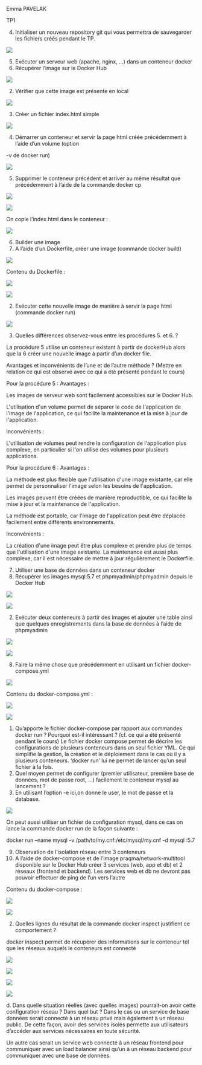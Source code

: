 ﻿Emma PAVELAK 

TP1 

4. Initialiser un nouveau repository git qui vous permettra de sauvegarder les fichiers créés pendant le TP. 

![](Aspose.Words.a1da8cf7-31fa-4a66-8127-533b34d4d098.001.png)

5. Exécuter un serveur web (apache, nginx, …) dans un conteneur docker 
1. Récupérer l’image sur le Docker Hub 

![](Aspose.Words.a1da8cf7-31fa-4a66-8127-533b34d4d098.002.jpeg)

2. Vérifier que cette image est présente en local  

![](Aspose.Words.a1da8cf7-31fa-4a66-8127-533b34d4d098.003.jpeg)

3. Créer un fichier index.html simple 

![](Aspose.Words.a1da8cf7-31fa-4a66-8127-533b34d4d098.004.png)

4. Démarrer un conteneur et servir la page html créée précédemment à l’aide d’un volume (option 

-v de docker run)  

![](Aspose.Words.a1da8cf7-31fa-4a66-8127-533b34d4d098.005.jpeg)

5. Supprimer le conteneur précédent et arriver au même résultat que précédemment à l’aide de la commande docker cp  

![](Aspose.Words.a1da8cf7-31fa-4a66-8127-533b34d4d098.006.jpeg)

![](Aspose.Words.a1da8cf7-31fa-4a66-8127-533b34d4d098.007.jpeg)

On copie l’index.html dans le conteneur :  

![](Aspose.Words.a1da8cf7-31fa-4a66-8127-533b34d4d098.008.jpeg)

6. Builder une image  
1. A l’aide d’un Dockerfile, créer une image (commande docker build)  

![](Aspose.Words.a1da8cf7-31fa-4a66-8127-533b34d4d098.009.png)

Contenu du Dockerfile : 

![](Aspose.Words.a1da8cf7-31fa-4a66-8127-533b34d4d098.010.png)

![](Aspose.Words.a1da8cf7-31fa-4a66-8127-533b34d4d098.011.jpeg)

2. Exécuter cette nouvelle image de manière à servir la page html (commande docker run)  

![](Aspose.Words.a1da8cf7-31fa-4a66-8127-533b34d4d098.012.png)

3. Quelles différences observez-vous entre les procédures 5. et 6. ?  

La procédure 5 utilise un conteneur existant à partir de dockerHub alors que la 6 créer une nouvelle image à partir d’un docker file. 

Avantages et inconvénients de l’une et de l’autre méthode ? (Mettre en relation ce qui est observé avec ce qui a été présenté pendant le cours)  

Pour la procédure 5 : Avantages : 

Les images de serveur web sont facilement accessibles sur le Docker Hub. 

L'utilisation d'un volume permet de séparer le code de l'application de l'image de l'application, ce qui facilite la maintenance et la mise à jour de l'application. 

Inconvénients : 

L'utilisation de volumes peut rendre la configuration de l'application plus complexe, en particulier si l'on utilise des volumes pour plusieurs applications. 

Pour la procédure 6 : Avantages : 

La méthode est plus flexible que l'utilisation d'une image existante, car elle permet de personnaliser l'image selon les besoins de l'application. 

Les images peuvent être créées de manière reproductible, ce qui facilite la mise à jour et la maintenance de l'application. 

La méthode est portable, car l'image de l'application peut être déplacée facilement entre différents environnements. 

Inconvénients : 

La création d'une image peut être plus complexe et prendre plus de temps que l'utilisation d'une image existante.  La maintenance est aussi plus complexe, car il est nécessaire de mettre à jour régulièrement le Dockerfile. 

7. Utiliser une base de données dans un conteneur docker  
1. Récupérer les images mysql:5.7 et phpmyadmin/phpmyadmin depuis le Docker Hub  

![](Aspose.Words.a1da8cf7-31fa-4a66-8127-533b34d4d098.013.jpeg)

![](Aspose.Words.a1da8cf7-31fa-4a66-8127-533b34d4d098.014.jpeg)

2. Exécuter deux conteneurs à partir des images et ajouter une table ainsi que quelques enregistrements dans la base de données à l’aide de phpmyadmin  

![](Aspose.Words.a1da8cf7-31fa-4a66-8127-533b34d4d098.015.jpeg)

![](Aspose.Words.a1da8cf7-31fa-4a66-8127-533b34d4d098.016.jpeg)

8. Faire la même chose que précédemment en utilisant un fichier docker-compose.yml  

![](Aspose.Words.a1da8cf7-31fa-4a66-8127-533b34d4d098.017.png)

Contenu du docker-compose.yml : 

![](Aspose.Words.a1da8cf7-31fa-4a66-8127-533b34d4d098.018.jpeg)

![](Aspose.Words.a1da8cf7-31fa-4a66-8127-533b34d4d098.019.jpeg)

1. Qu’apporte le fichier docker-compose par rapport aux commandes docker run ? Pourquoi est-il intéressant ? (cf. ce qui a été présenté pendant le cours)  Le fichier docker compose permet de décrire les configurations de plusieurs conteneurs dans un seul fichier YML. Ce qui simplifie la gestion, la création et le déploiement dans le cas où il y a plusieurs conteneurs. ‘docker run’ lui ne permet de lancer qu’un seul fichier à la fois. 
1. Quel moyen permet de configurer (premier utilisateur, première base de données, mot de passe root, …) facilement le conteneur mysql au lancement ? 
1. En utilisant l’option -e ici,on donne le user, le mot de passe et la database.

![](Aspose.Words.a1da8cf7-31fa-4a66-8127-533b34d4d098.020.jpeg)

On peut aussi utiliser un fichier de configuration mysql, dans ce cas on lance la commande docker run de la façon suivante : 

docker run –name mysql -v /path/to/my.cnf:/etc/mysql/my.cnf -d mysql :5.7 

9. Observation de l’isolation réseau entre 3 conteneurs  
1. A l’aide de docker-compose et de l’image praqma/network-multitool disponible sur le Docker Hub créer 3 services (web, app et db) et 2 réseaux (frontend et backend). Les services web et db ne devront pas pouvoir effectuer de ping de l’un vers l’autre  

Contenu du docker-compose : 

![](Aspose.Words.a1da8cf7-31fa-4a66-8127-533b34d4d098.021.jpeg)

![](Aspose.Words.a1da8cf7-31fa-4a66-8127-533b34d4d098.022.jpeg)

2. Quelles lignes du résultat de la commande docker inspect justifient ce comportement ? 

docker inspect permet de récupérer des informations sur le conteneur tel que les réseaux auquels le conteneurs est connecté 

![](Aspose.Words.a1da8cf7-31fa-4a66-8127-533b34d4d098.023.png)

![](Aspose.Words.a1da8cf7-31fa-4a66-8127-533b34d4d098.024.png)

![](Aspose.Words.a1da8cf7-31fa-4a66-8127-533b34d4d098.025.jpeg)

![](Aspose.Words.a1da8cf7-31fa-4a66-8127-533b34d4d098.026.jpeg)

d.  Dans quelle situation réelles (avec quelles images) pourrait-on avoir cette configuration réseau ? Dans quel but ? Dans le cas ou un service de base données serait connecté à un réseau privé mais également à un réseau public. De cette façon, avoir des services isolés permette aux utilisateurs d’accéder aux services nécessaires en toute sécurité. 

Un autre cas serait un service web connecté à un réseau frontend pour communiquer avec un load balancer ainsi qu’un à un réseau backend pour communiquer avec une base de données. 
